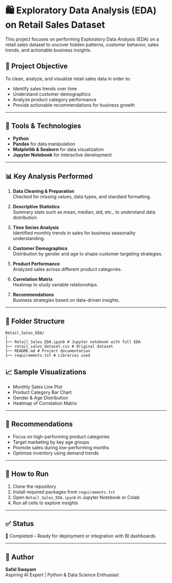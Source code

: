 # 🛍️ Exploratory Data Analysis (EDA) on Retail Sales Dataset

This project focuses on performing Exploratory Data Analysis (EDA) on a retail sales dataset to uncover hidden patterns, customer behavior, sales trends, and actionable business insights.

## 📌 Project Objective

To clean, analyze, and visualize retail sales data in order to:
- Identify sales trends over time
- Understand customer demographics
- Analyze product category performance
- Provide actionable recommendations for business growth

---

## 🧰 Tools & Technologies

- **Python**
- **Pandas** for data manipulation
- **Matplotlib & Seaborn** for data visualization
- **Jupyter Notebook** for interactive development

---

## 📊 Key Analysis Performed

1. **Data Cleaning & Preparation**  
   Checked for missing values, data types, and standard formatting.

2. **Descriptive Statistics**  
   Summary stats such as mean, median, std, etc., to understand data distribution.

3. **Time Series Analysis**  
   Identified monthly trends in sales for business seasonality understanding.

4. **Customer Demographics**  
   Distribution by gender and age to shape customer targeting strategies.

5. **Product Performance**  
   Analyzed sales across different product categories.

6. **Correlation Matrix**  
   Heatmap to study variable relationships.

7. **Recommendations**  
   Business strategies based on data-driven insights.

---

## 📎 Folder Structure
```
Retail_Sales_EDA/
│
├── Retail_Sales_EDA.ipynb # Jupyter notebook with full EDA
├── retail_sales_dataset.csv # Original dataset
├── README.md # Project documentation
├── requirements.txt # Libraries used
```


## 📈 Sample Visualizations

- Monthly Sales Line Plot  
- Product Category Bar Chart  
- Gender & Age Distribution  
- Heatmap of Correlation Matrix

---

## 📢 Recommendations

- Focus on high-performing product categories
- Target marketing by key age groups
- Promote sales during low-performing months
- Optimize inventory using demand trends

---

## 🚀 How to Run

1. Clone the repository  
2. Install required packages from `requirements.txt`  
3. Open `Retail_Sales_EDA.ipynb` in Jupyter Notebook or Colab  
4. Run all cells to explore insights

---

## ✅ Status

📌 Completed – Ready for deployment or integration with BI dashboards.

---

## 🧠 Author

**Safal Swayam**  
Aspiring AI Expert | Python & Data Science Enthusiast 
